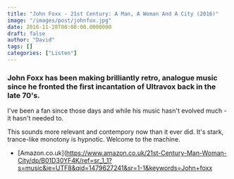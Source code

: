 ```yaml
---
title: "John Foxx - 21st Century: A Man, A Woman And A City (2016)"
image: "/images/post/johnfox.jpg"
date: 2016-11-20T00:00:00.0000000
draft: false
author: "David"
tags: []
categories: ["Listen"]
---
```

### John Foxx has been making brilliantly retro, analogue music since he fronted the first incantation of Ultravox back in the late 70's. 

I've been a fan since those days and while his music hasn't evolved much - it hasn't needed to.

This sounds more relevant and contempory now than it ever did. It's stark, trance-like monotony is hypnotic. Welcome to the machine. 

-  [Amazon.co.uk](https://www.amazon.co.uk/21st-Century-Man-Woman-City/dp/B01D30YF4K/ref=sr_1_1?s=music&ie=UTF8&qid=1479627241&sr=1-1&keywords=John+foxx